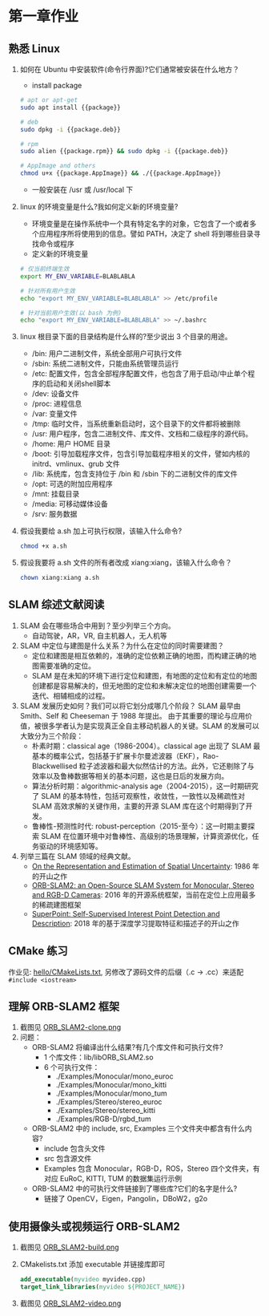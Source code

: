 # 第一章作业

## 熟悉 Linux

1. 如何在 Ubuntu 中安装软件(命令行界面)?它们通常被安装在什么地方？
    - install package

    ``` bash
    # apt or apt-get
    sudo apt install {{package}}

    # deb
    sudo dpkg -i {{package.deb}}

    # rpm
    sudo alien {{package.rpm}} && sudo dpkg -i {{package.deb}}

    # AppImage and others
    chmod u+x {{package.AppImage}} && ./{{package.AppImage}}
    ```

    - 一般安装在 /usr 或 /usr/local 下

2. linux 的环境变量是什么?我如何定义新的环境变量?
    - 环境变量是在操作系统中一个具有特定名字的对象，它包含了一个或者多个应用程序所将使用到的信息。譬如 PATH，决定了 shell 将到哪些目录寻找命令或程序
    - 定义新的环境变量

    ``` bash
    # 仅当前终端生效
    export MY_ENV_VARIABLE=BLABLABLA

    # 针对所有用户生效
    echo "export MY_ENV_VARIABLE=BLABLABLA" >> /etc/profile

    # 针对当前用户生效(以 bash 为例)
    echo "export MY_ENV_VARIABLE=BLABLABLA" >> ~/.bashrc
    ```

3. linux 根目录下面的目录结构是什么样的?至少说出 3 个目录的用途。
    - /bin: 用户二进制文件，系统全部用户可执行文件
    - /sbin: 系统二进制文件，只能由系统管理员运行
    - /etc: 配置文件，包含全部程序配置文件，也包含了用于启动/中止单个程序的启动和关闭shell脚本
    - /dev: 设备文件
    - /proc: 进程信息
    - /var: 变量文件
    - /tmp: 临时文件，当系统重新启动时，这个目录下的文件都将被删除
    - /usr: 用户程序，包含二进制文件、库文件、文档和二级程序的源代码。
    - /home: 用户 HOME 目录
    - /boot: 引导加载程序文件，包含引导加载程序相关的文件，譬如内核的 initrd、vmlinux、grub 文件
    - /lib: 系统库，包含支持位于 /bin 和 /sbin 下的二进制文件的库文件
    - /opt: 可选的附加应用程序
    - /mnt: 挂载目录
    - /media: 可移动媒体设备
    - /srv: 服务数据

4. 假设我要给 a.sh 加上可执行权限，该输入什么命令?

    ``` bash
    chmod +x a.sh
    ```

5. 假设我要将 a.sh 文件的所有者改成 xiang:xiang，该输入什么命令？

    ``` bash
    chown xiang:xiang a.sh
    ```

## SLAM 综述文献阅读

1. SLAM 会在哪些场合中用到？至少列举三个方向。
    - 自动驾驶，AR，VR, 自主机器人，无人机等
2. SLAM 中定位与建图是什么关系？为什么在定位的同时需要建图？
    - 定位和建图是相互依赖的，准确的定位依赖正确的地图，而构建正确的地图需要准确的定位。
    - SLAM 是在未知的环境下进行定位和建图，有地图的定位和有定位的地图创建都是容易解决的，但无地图的定位和未解决定位的地图创建需要一个迭代、相辅相成的过程。
3. SLAM 发展历史如何？我们可以将它划分成哪几个阶段？
    SLAM 最早由 Smith、Self 和 Cheeseman 于 1988 年提出。 由于其重要的理论与应用价值，被很多学者认为是实现真正全自主移动机器人的关键。SLAM 的发展可以大致分为三个阶段：
    - 朴素时期：classical age（1986-2004）。classical age 出现了 SLAM 最基本的概率公式，包括基于扩展卡尔曼滤波器（EKF），Rao-Blackwellised 粒子滤波器和最大似然估计的方法。此外，它还剔除了与效率以及鲁棒数据等相关的基本问题，这也是日后的发展方向。
    - 算法分析时期：algorithmic-analysis age（2004-2015），这一时期研究了 SLAM 的基本特性，包括可观察性，收敛性，一致性以及稀疏性对 SLAM 高效求解的关键作用，主要的开源 SLAM 库在这个时期得到了开发。
    - 鲁棒性-预测性时代: robust-perception（2015-至今）：这一时期主要探索 SLAM 在位置环境中对鲁棒性、高级别的场景理解，计算资源优化，任务驱动的环境感知等。
4. 列举三篇在 SLAM 领域的经典文献。
    - [On the Representation and Estimation of Spatial Uncertainty](https://frc.ri.cmu.edu/~hpm/project.archive/reference.file/Smith&Cheeseman.pdf): 1986 年的开山之作
    - [ORB-SLAM2: an Open-Source SLAM System for Monocular, Stereo and RGB-D Cameras](https://arxiv.org/pdf/1610.06475.pdf): 2016 年的开源系统框架，当前在定位上应用最多的稀疏建图框架
    - [SuperPoint: Self-Supervised Interest Point Detection and Description](https://arxiv.org/pdf/1712.07629.pdf): 2018 年的基于深度学习提取特征和描述子的开山之作

## CMake 练习

作业见: [hello/CMakeLists.txt](hello/CMakeLists.txt), 另修改了源码文件的后缀（.c -> .cc）来适配 `#include <iostream>`

## 理解 ORB-SLAM2 框架

1. 截图见 [ORB_SLAM2-clone.png](ORB_SLAM2-clone.png)
2. 问题：
    - ORB-SLAM2 将编译出什么结果?有几个库文件和可执行文件?
        - 1 个库文件：lib/libORB_SLAM2.so
        - 6 个可执行文件：
            - ./Examples/Monocular/mono_euroc
            - ./Examples/Monocular/mono_kitti
            - ./Examples/Monocular/mono_tum
            - ./Examples/Stereo/stereo_euroc
            - ./Examples/Stereo/stereo_kitti
            - ./Examples/RGB-D/rgbd_tum
    - ORB-SLAM2 中的 include, src, Examples 三个文件夹中都含有什么内容?
        - include 包含头文件
        - src 包含源文件
        - Examples 包含 Monocular，RGB-D，ROS，Stereo 四个文件夹，有对应 EuRoC, KITTI, TUM 的数据集运行示例
    - ORB-SLAM2 中的可执行文件链接到了哪些库?它们的名字是什么?
        - 链接了 OpenCV，Eigen，Pangolin，DBoW2，g2o

## 使用摄像头或视频运行 ORB-SLAM2

1. 截图见 [ORB_SLAM2-build.png](ORB_SLAM2-build.png)
2. CMakelists.txt 添加 executable 并链接库即可

    ``` cmake
    add_executable(myvideo myvideo.cpp)
    target_link_libraries(myvideo ${PROJECT_NAME})
    ```

3. 截图见 [ORB_SLAM2-video.png](ORB_SLAM2-video.png)
